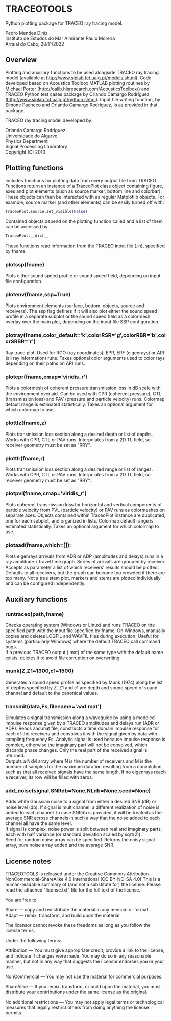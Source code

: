 # TRACEOTOOLS

Python plotting package for TRACEO ray tracing model.

Pedro Mendes Diniz  
Instituto de Estudos do Mar Almirante Paulo Moreira  
Arraial do Cabo, 28/11/2022

## Overview

Plotting and auxiliary functions to be used alongside TRACEO ray tracing model (available at http://www.siplab.fct.ualg.pt/models.shtml). Code developed based on Acoustics Toolbox MATLAB plotting routines by Michael Porter (http://oalib.hlsresearch.com/AcousticsToolbox/) and TRACEO Python test cases package by Orlando Camargo Rodríguez (http://www.siplab.fct.ualg.pt/python.shtml). Input file writing function, by Simone Pacheco and Orlando Camargo Rodríguez, is as provided in that package.

TRACEO ray tracing model developed by:

Orlando Camargo Rodríguez  
Universidade do Algarve  
Physics Department  
Signal Processing Laboratory  
Copyright (C) 2010 

## Plotting functions

Includes functions for plotting data from every output file from TRACEO. Functions return an instance of a TraceoPlot class object containing figure, axes and plot elements (such as source marker, bottom line and colorbar). These objects can then be interacted with as regular Matplotlib objects. For example, source marker (and other elements) can be easily turned off with:

```python
TraceoPlot.source.set_visible(False)
```
 Contained objects depend on the plotting function called and a list of them can be accessed by:

```python
TraceoPlot.__dict__
```

These functions read information from the TRACEO input file (.in), specified by fname.

### plotssp(fname)
Plots either sound speed profile or sound speed field, depending on input file configuration.

### plotenv(fname,ssp=True)
Plots environment elements (surface, bottom, objects, source and receivers).
The ssp flag defines if it will also plot either the sound speed profile in a separate subplot or the sound speed field as a colormesh overlay over the main plot, depending on
the input file SSP configuration.

### plotray(fname,color_default='k',colorRSR='g',colorRBR='b',colorSRBR='r')
Ray trace plot. Used for RCO (ray coordinates), EPR, ERF (eigenrays) or ARI (all ray information) runs. Takes optional color arguments used to color rays depending on their paths on ARI runs.

### plotcpr(fname,cmap='viridis_r')
Plots a colormesh of coherent pressure transmission loss in dB scale with the environment overlaid. Can be used with CPR (coherent pressure), CTL (transmission loss) and PAV (pressure and particle velocity) runs. Colormap default range is estimated statistically. Takes an optional argument for which colormap to use.

### plottlz(fname,z)
Plots transmission loss section along a desired depth or list of depths. Works with CPR, CTL or PAV runs. Interpolates from a 2D TL field, so receiver geometry must be set as "RRY".

### plottlr(fname,r)
Plots transmission loss section along a desired range or list of ranges. Works with CPR, CTL or PAV runs. Interpolates from a 2D TL field, so receiver geometry must be set as "RRY".

### plotpvl(fname,cmap='viridis_r')
Plots coherent transmission loss for horizontal and vertical components of particle velocity from PVL (particle velocity) or PAV runs as colormeshes on separate axes. Objects contained within TraceoPlot instance are duplicated, one for each subplot, and organized in lists. Colormap default range is estimated statistically. Takes an optional argument for which colormap to use.

### plotaad(fname,which=[]):
Plots eigenrays arrivals from ADR or ADP (amplitudes and delays) runs in a ray amplitude x travel time graph. Series of arrivals are grouped by receiver. Accepts as parameter a list of which receivers' results should be plotted. Defaults to all receivers, but the graph can become too crowded if there are too many. Not a true stem plot, markers and stems are plotted individually and can be configured independently.

## Auxiliary functions

### runtraceo(path,fname)
Checks operating system (Windows or Linux) and runs TRACEO on the specified path with the input file specified by fname. On Windows, manually copies and deletes LOGFIL and WAVFIL files during execution. Useful for systems (particularly Windows) where the default TRACEO call command bugs.  
If a previous TRACEO output (.mat) of the same type with the default name exists, deletes it to avoid file corruption on overwriting.

### munk(Z,Z1=1300,c1=1500)
Generates a sound speed profile as specified by Munk (1974) along the list of depths specified by Z. Z1 and c1 are depth and sound speed of sound channel and default to the canonical values.

### transmit(data,Fs,filename='aad.mat')

Simulates a signal transmission along a waveguide by using a modeled impulse response given by a TRACEO amplitudes and delays run (ADR or ADP). Reads aad.mat file, constructs a time domain impulse response for each of the receivers and convolves it with the signal given by data with sampling frequency Fs. Analytic signal is used because impulse response is complex, otherwise the imaginary part will not be convolved, which discards phase changes. Only the real part of the received signal is returned.  
Outputs a NxM array where N is the number of receivers and M is the number of samples for the maximum duration resulting from a convolution, such as that all received signals have the same length. If no eigenrays reach a receiver, its row will be filled with zeros.

### add_noise(signal,SNRdb=None,NLdb=None,seed=None)
Adds white Gaussian noise to a signal from either a desired SNR (dB) or noise level (db). If signal is multichannel, a different realization of noise is added to each channel. In case SNRdb is provided, it will be treated as the average SNR across channels in such a way that the noise added to each channel all have the same level.  
If signal is complex, noise power is split between real and imaginary parts, each with half variance (or standard deviation scaled by sqrt(2)).  
Seed for random noise array can be specified.
Returns the noisy signal array, pure noise array added and the average SNR.

## License notes

TRACEOTOOLS is released under the Creative Commons Attribution-NonCommercial-ShareAlike 4.0 International (CC BY-NC-SA 4.0) This is a human-readable summary of (and not a substitute for) the license. Please read the attached "license.txt" file for the full text of the license.  

You are free to:

Share — copy and redistribute the material in any medium or format.  
Adapt — remix, transform, and build upon the material.

The licensor cannot revoke these freedoms as long as you follow the license terms.

Under the following terms:

Attribution — You must give appropriate credit, provide a link to the license, and indicate if changes were made. You may do so in any reasonable manner, but not in any way that suggests the licensor endorses you or your use.

NonCommercial — You may not use the material for commercial purposes.

ShareAlike — If you remix, transform, or build upon the material, you must distribute your contributions under the same license as the original.

No additional restrictions — You may not apply legal terms or technological measures that legally restrict others from doing anything the license permits.
